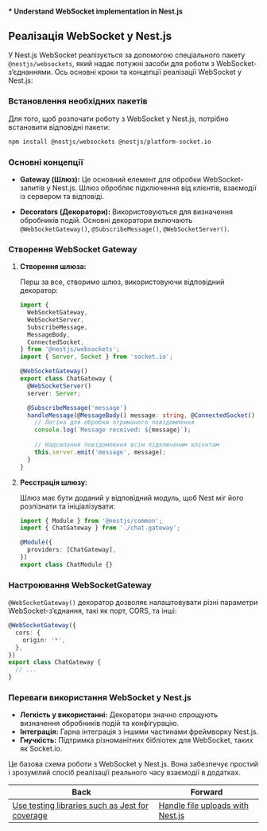 #### * Understand WebSocket implementation in Nest.js

## Реалізація WebSocket у Nest.js

У Nest.js WebSocket реалізується за допомогою спеціального пакету `@nestjs/websockets`, який надає потужні засоби для роботи з WebSocket-з’єднаннями. Ось основні кроки та концепції реалізації WebSocket у Nest.js:

### Встановлення необхідних пакетів

Для того, щоб розпочати роботу з WebSocket у Nest.js, потрібно встановити відповідні пакети:

```bash
npm install @nestjs/websockets @nestjs/platform-socket.io
```

### Основні концепції

- **Gateway (Шлюз):** Це основний елемент для обробки WebSocket-запитів у Nest.js. Шлюз обробляє підключення від клієнтів, взаємодії із сервером та відповіді.

- **Decorators (Декоратори):** Використовуються для визначення обробників подій. Основні декоратори включають `@WebSocketGateway()`, `@SubscribeMessage()`, `@WebSocketServer()`.

### Створення WebSocket Gateway

1. **Створення шлюза:**

   Перш за все, створимо шлюз, використовуючи відповідний декоратор:

   ```typescript
   import {
     WebSocketGateway,
     WebSocketServer,
     SubscribeMessage,
     MessageBody,
     ConnectedSocket,
   } from '@nestjs/websockets';
   import { Server, Socket } from 'socket.io';

   @WebSocketGateway()
   export class ChatGateway {
     @WebSocketServer()
     server: Server;

     @SubscribeMessage('message')
     handleMessage(@MessageBody() message: string, @ConnectedSocket() client: Socket): void {
       // Логіка для обробки отриманого повідомлення
       console.log(`Message received: ${message}`);
       
       // Надсилання повідомлення всім підключеним клієнтам
       this.server.emit('message', message);
     }
   }
   ```

2. **Реєстрація шлюзу:**

   Шлюз має бути доданий у відповідний модуль, щоб Nest міг його розпізнати та ініціалізувати:

   ```typescript
   import { Module } from '@nestjs/common';
   import { ChatGateway } from './chat.gateway';

   @Module({
     providers: [ChatGateway],
   })
   export class ChatModule {}
   ```

### Настроювання WebSocketGateway

`@WebSocketGateway()` декоратор дозволяє налаштовувати різні параметри WebSocket-з’єднання, такі як порт, CORS, та інші:

```typescript
@WebSocketGateway({
  cors: {
    origin: '*',
  },
})
export class ChatGateway {
  // ...
}
```

### Переваги використання WebSocket у Nest.js

- **Легкість у використанні:** Декоратори значно спрощують визначення обробників подій та конфігурацію.
- **Інтеграція:** Гарна інтеграція з іншими частинами фреймворку Nest.js.
- **Гнучкість:** Підтримка різноманітних бібліотек для WebSocket, таких як Socket.io.

Це базова схема роботи з WebSocket у Nest.js. Вона забезпечує простий і зрозумілий спосіб реалізації реального часу взаємодії в додатках.

| Back | Forward |
|---|---|
| [Use testing libraries such as Jest for coverage](/ua/middle/nestjs/use-testing-libraries-such-as-jest-for-thorough-testing.md)  | [Handle file uploads with Nest.js](/ua/middle/nestjs/handle-file-uploads-with-nestjs.md) |